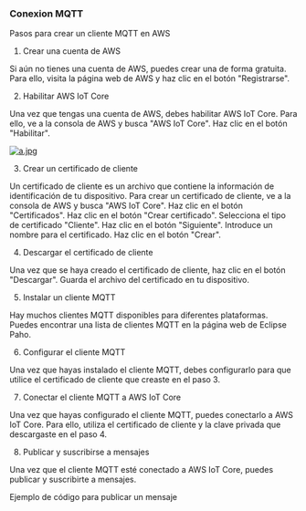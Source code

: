 ### Conexion MQTT

Pasos para crear un cliente MQTT en AWS

1. Crear una cuenta de AWS

Si aún no tienes una cuenta de AWS, puedes crear una de forma gratuita. Para ello, visita la página web de AWS y haz clic en el botón "Registrarse".

2. Habilitar AWS IoT Core

Una vez que tengas una cuenta de AWS, debes habilitar AWS IoT Core. Para ello, ve a la consola de AWS y busca "AWS IoT Core". Haz clic en el botón "Habilitar".

[![a.jpg](https://i.postimg.cc/prsTCL6X/a.jpg)](https://postimg.cc/kRtqXqCk)

3. Crear un certificado de cliente

Un certificado de cliente es un archivo que contiene la información de identificación de tu dispositivo. Para crear un certificado de cliente, ve a la consola de AWS y busca "AWS IoT Core". Haz clic en el botón "Certificados". Haz clic en el botón "Crear certificado". Selecciona el tipo de certificado "Cliente". Haz clic en el botón "Siguiente". Introduce un nombre para el certificado. Haz clic en el botón "Crear".

4. Descargar el certificado de cliente

Una vez que se haya creado el certificado de cliente, haz clic en el botón "Descargar". Guarda el archivo del certificado en tu dispositivo.

5. Instalar un cliente MQTT

Hay muchos clientes MQTT disponibles para diferentes plataformas. Puedes encontrar una lista de clientes MQTT en la página web de Eclipse Paho.

6. Configurar el cliente MQTT

Una vez que hayas instalado el cliente MQTT, debes configurarlo para que utilice el certificado de cliente que creaste en el paso 3.

7. Conectar el cliente MQTT a AWS IoT Core

Una vez que hayas configurado el cliente MQTT, puedes conectarlo a AWS IoT Core. Para ello, utiliza el certificado de cliente y la clave privada que descargaste en el paso 4.

8. Publicar y suscribirse a mensajes

Una vez que el cliente MQTT esté conectado a AWS IoT Core, puedes publicar y suscribirte a mensajes.

Ejemplo de código para publicar un mensaje

